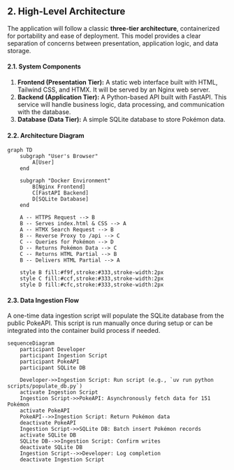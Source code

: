 ## 2. High-Level Architecture

The application will follow a classic **three-tier architecture**, containerized for portability and ease of deployment. This model provides a clear separation of concerns between presentation, application logic, and data storage.

#### 2.1. System Components

1.  **Frontend (Presentation Tier):** A static web interface built with HTML, Tailwind CSS, and HTMX. It will be served by an Nginx web server.
2.  **Backend (Application Tier):** A Python-based API built with FastAPI. This service will handle business logic, data processing, and communication with the database.
3.  **Database (Data Tier):** A simple SQLite database to store Pokémon data.

#### 2.2. Architecture Diagram

```mermaid
graph TD
    subgraph "User's Browser"
        A[User]
    end

    subgraph "Docker Environment"
        B[Nginx Frontend]
        C[FastAPI Backend]
        D[SQLite Database]
    end

    A -- HTTPS Request --> B
    B -- Serves index.html & CSS --> A
    A -- HTMX Search Request --> B
    B -- Reverse Proxy to /api --> C
    C -- Queries for Pokémon --> D
    D -- Returns Pokémon Data --> C
    C -- Returns HTML Partial --> B
    B -- Delivers HTML Partial --> A

    style B fill:#f9f,stroke:#333,stroke-width:2px
    style C fill:#ccf,stroke:#333,stroke-width:2px
    style D fill:#cfc,stroke:#333,stroke-width:2px
```

#### 2.3. Data Ingestion Flow

A one-time data ingestion script will populate the SQLite database from the public PokeAPI. This script is run manually once during setup or can be integrated into the container build process if needed.

```mermaid
sequenceDiagram
    participant Developer
    participant Ingestion Script
    participant PokeAPI
    participant SQLite DB

    Developer->>Ingestion Script: Run script (e.g., `uv run python scripts/populate_db.py`)
    activate Ingestion Script
    Ingestion Script->>PokeAPI: Asynchronously fetch data for 151 Pokémon
    activate PokeAPI
    PokeAPI-->>Ingestion Script: Return Pokémon data
    deactivate PokeAPI
    Ingestion Script->>SQLite DB: Batch insert Pokémon records
    activate SQLite DB
    SQLite DB-->>Ingestion Script: Confirm writes
    deactivate SQLite DB
    Ingestion Script-->>Developer: Log completion
    deactivate Ingestion Script
```

